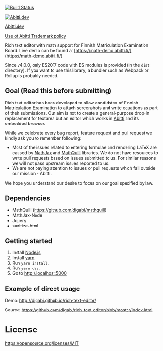 [![Build Status](https://travis-ci.org/digabi/rich-text-editor.svg?branch=master)](https://travis-ci.org/digabi/rich-text-editor)

[![Abitti.dev](https://abitti.dev/images/abittidev_logo.svg)](https://abitti.dev/)

[Abitti.dev](https://abitti.dev)

[Use of Abitti Trademark policy](https://abitti.dev/abitti-trademark.html)

Rich text editor with math support for Finnish Matriculation Examination Board.
Live demo can be found at [https://math-demo.abitti.fi/](https://math-demo.abitti.fi/)

Since v4.0.0, only ES2017 code with ES modules is provided (in the `dist`
directory). If you want to use this library, a bundler such as Webpack or
Rollup is probably needed.

## Goal (Read this before submitting)

Rich text editor has been developed to allow candidates of Finnish Matriculation
Examination to attach screenshots and write equations as part of their submissions.
Our aim is not to create a general-purpose drop-in replacement for textarea but
an editor which works in [Abitti](https://abitti.fi) and its embedded browser.

While we celebrate every bug report, feature request and pull request we kindly ask
you to remember following:
- Most of the issues related to entering formulae and rendering LaTeX are caused
  by [MathJax](https://www.mathjax.org/) and [MathQuill](http://mathquill.com/)
  libraries. We do not have resources to write pull requests based on issues
  submitted to us. For similar reasons we will not pass upstream issues reported
  to us.
- We are not paying attention to issues or pull requests which fall outside our
  mission - Abitti.

We hope you understand our desire to focus on our goal specified by law.

## Dependencies

- MathQuill (https://github.com/digabi/mathquill)
- MathJax-Node
- Jquery
- sanitize-html

## Getting started

1. Install [Node.js](https://nodejs.org/en/)
2. Install [yarn](https://yarnpkg.com/)
3. Run `yarn install`.
4. Run `yarn dev`.
5. Go to [http://localhost:5000](http://localhost:5000)

## Example of direct usage

Demo: http://digabi.github.io/rich-text-editor/

Source: https://github.com/digabi/rich-text-editor/blob/master/index.html

# License

https://opensource.org/licenses/MIT
